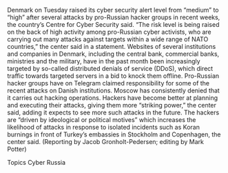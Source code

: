 Denmark on Tuesday raised its cyber security alert level from “medium” to “high” after several attacks by pro-Russian hacker groups in recent weeks, the country’s Centre for Cyber Security said.
“The risk level is being raised on the back of high activity among pro-Russian cyber activists, who are carrying out many attacks against targets within a wide range of NATO countries,” the center said in a statement.
Websites of several institutions and companies in Denmark, including the central bank, commercial banks, ministries and the military, have in the past month been increasingly targeted by so-called distributed denials of service (DDoS), which direct traffic towards targeted servers in a bid to knock them offline.
Pro-Russian hacker groups have on Telegram claimed responsibility for some of the recent attacks on Danish institutions. Moscow has consistently denied that it carries out hacking operations.
Hackers have become better at planning and executing their attacks, giving them more “striking power,” the center said, adding it expects to see more such attacks in the future.
The hackers are “driven by ideological or political motives” which increases the likelihood of attacks in response to isolated incidents such as Koran burnings in front of Turkey’s embassies in Stockholm and Copenhagen, the center said.
(Reporting by Jacob Gronholt-Pedersen; editing by Mark Potter)

Topics
Cyber
Russia
